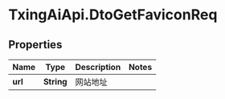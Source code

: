 # TxingAiApi.DtoGetFaviconReq

## Properties

Name | Type | Description | Notes
------------ | ------------- | ------------- | -------------
**url** | **String** | 网站地址 | 


